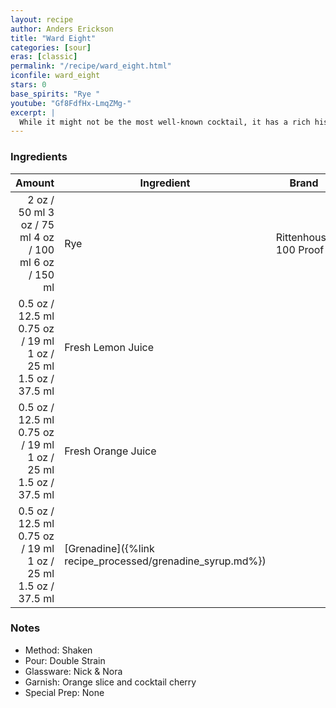```yaml
---
layout: recipe
author: Anders Erickson
title: "Ward Eight"
categories: [sour]
eras: [classic]
permalink: "/recipe/ward_eight.html"
iconfile: ward_eight
stars: 0
base_spirits: "Rye "
youtube: "Gf8FdfHx-LmqZMg-"
excerpt: |
  While it might not be the most well-known cocktail, it has a rich history dating back to the late 19th century. Legend has it that the drink was created in honor of Martin Lomasney, a powerful Boston politician who represented the city's Eighth Ward.
---
```


### Ingredients

| Amount | Ingredient                                      | Brand                 |
| -----: | ----------------------------------------------- | --------------------- |
|   <span class="onex active">2 oz / 50 ml</span> <span class="onehalfx">3 oz / 75 ml</span> <span class="twox">4 oz / 100 ml</span> <span class="threex">6 oz / 150 ml</span> | Rye                                             | Rittenhouse 100 Proof |
| <span class="onex active">0.5 oz / 12.5 ml</span> <span class="onehalfx">0.75 oz / 19 ml</span> <span class="twox">1 oz / 25 ml</span> <span class="threex">1.5 oz / 37.5 ml</span> | Fresh Lemon Juice                               |
| <span class="onex active">0.5 oz / 12.5 ml</span> <span class="onehalfx">0.75 oz / 19 ml</span> <span class="twox">1 oz / 25 ml</span> <span class="threex">1.5 oz / 37.5 ml</span> | Fresh Orange Juice                              |
| <span class="onex active">0.5 oz / 12.5 ml</span> <span class="onehalfx">0.75 oz / 19 ml</span> <span class="twox">1 oz / 25 ml</span> <span class="threex">1.5 oz / 37.5 ml</span> | [Grenadine]({%link recipe_processed/grenadine_syrup.md%}) |

### Notes

- Method: Shaken
- Pour: Double Strain
- Glassware: Nick & Nora
- Garnish: Orange slice and cocktail cherry
- Special Prep: None
